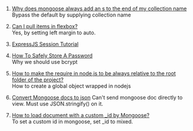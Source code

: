 1. [Why does mongoose always add an s to the end of my collection name](http://stackoverflow.com/questions/10547118/why-does-mongoose-always-add-an-s-to-the-end-of-my-collection-name)  
Bypass the default by supplying collection name

2. [Can I pull items in flexbox?](http://stackoverflow.com/questions/32306854/can-i-pull-items-in-flexbox)  
Yes, by setting left margin to auto.

3. [ExpressJS Session Tutorial](http://expressjs-book.com/index.html%3Fp=128.html)  

4. [How To Safely Store A Password](https://codahale.com/how-to-safely-store-a-password/)  
Why we should use bcrypt

5. [How to make the require in node.js to be always relative to the root folder of the project?](http://stackoverflow.com/questions/10860244/how-to-make-the-require-in-node-js-to-be-always-relative-to-the-root-folder-of-t)  
How to create a global object wrapped in nodejs

6. [Convert Mongoose docs to json](http://stackoverflow.com/questions/9952649/convert-mongoose-docs-to-json)
Can't send mongoose doc directly to view. Must use JSON.stringify() on it.

7. [How to load document with a custom _id by Mongoose?](http://stackoverflow.com/questions/20895255/how-to-load-document-with-a-custom-id-by-mongoose)  
To set a custom id in mongoose, set _id to mixed.
